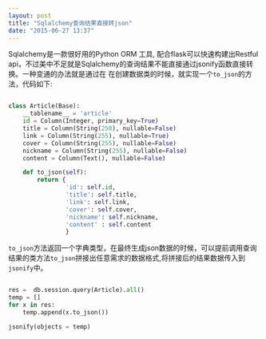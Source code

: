 ```yaml
---
layout: post
title: "Sqlalchemy查询结果直接转json"
date: "2015-06-27 13:37"
---
```


Sqlalchemy是一款很好用的Python ORM 工具, 配合flask可以快速构建出Restful api，不过美中不足就是Sqlalchemy的查询结果不能直接通过jsonify函数直接转换。一种变通的办法就是通过在
在创建数据类的时候，就实现一个`to_json`的方法，代码如下:

```python

class Article(Base):
    __tablename__ = 'article'
    id = Column(Integer, primary_key=True)
    title = Column(String(250), nullable=False)
    link = Column(String(255), nullable=True)
    cover = Column(String(255), nullable=False)
    nickname = Column(String(255), nullable=False)
    content = Column(Text(), nullable=False)

    def to_json(self):
        return {
                'id': self.id,
                'title': self.title,
                'link': self.link,
                'cover': self.cover,
                'nickname': self.nickname,
                'content' : self.content
                }

```

`to_json`方法返回一个字典类型，在最终生成json数据的时候，可以提前调用查询结果的类方法`to_json`拼接出任意需求的数据格式,将拼接后的结果数据传入到`jsonify`中。

```python

res =  db.session.query(Article).all()
temp = []
for x in res:
    temp.append(x.to_json())

jsonify(objects = temp)

```
